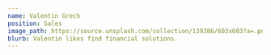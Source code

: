 ```yaml
---
name: Valentin Grech
position: Sales
image_path: https://source.unsplash.com/collection/139386/603x603?a=.png
blurb: Valentin likes find financial solutions.
---
```

